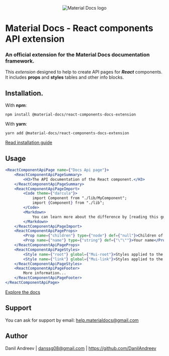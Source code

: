 <div align="center">
    <img alt="Material Docs logo" src="https://github.com/DanilAndreev/material-docs/blob/master/images/MaterialDocsLogoOverview.png"/>
</div>
<div align="center">
</div>

# Material Docs - React components API extension
### An official extension for the Material Docs documentation framework.
This _extension_ designed to help to create API pages for ___React___ components. It includes __props__ and __styles__ tables and other info blocks. 
## Installation.
With __npm__:  
```
npm install @material-docs/react-components-docs-extension
```
With __yarn__:  
```
yarn add @material-docs/react-components-docs-extension
```
[Read installation guide]()
## Usage
```jsx
<ReactComponentApiPage name={"Docs Api page"}>
    <ReactComponentApiPageSummary>
        <H3>The API documentation of the React component.</H3>
    </ReactComponentApiPageSummary>
    <ReactComponentApiPageImport>
        <Code theme={"darcula"}>
            import Component from "./lib/MyComponent";  
            import {Component} from "./lib";
        </Code>
        <Markdown>
            You can learn more about the difference by [reading this guide](https://...).
        </Markdown>
    </ReactComponentApiPageImport>
    <ReactComponentApiPageProps>
        <Prop name={"children"} type={"node"} def={"null"}>Children of an element</Prop>
        <Prop name={"name"} type={"string"} def={"\"\""}>Your name</Prop>
    </ReactComponentApiPageProps>
    <ReactComponentApiPageStyles>
        <Style name={"root"} global={"Mui-root"}>Styles applied to the root element</Style>
        <Style name={"link"} global={"Mui-link"}>Styles applied to the link element</Style>
    </ReactComponentApiPageStyles>
    <ReactComponentApiPageFooter>
        More information...
    </ReactComponentApiPageFooter>
</ReactComponentApiPage>
```
[Explore the docs]()
## Support
You can ask for support by email: help.materialdocs@gmail.com

## Author
Danil Andreev | danssg08@gmail.com | https://github.com/DanilAndreev
